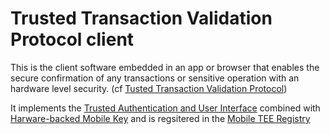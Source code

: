 # Trusted Transaction Validation Protocol client

This is the client software embedded in an app or browser that  enables the secure confirmation of any transactions or sensitive operation with an hardware level security.
(cf [Tusted Transaction Validation Protocol](./TTVP.md))

It implements the [Trusted Authentication and User Interface](./TAUI.md) combined with [Harware-backed Mobile Key](./HBMK.md) and is regsitered in the [Mobile TEE Registry](./Mobile_Registry.md)